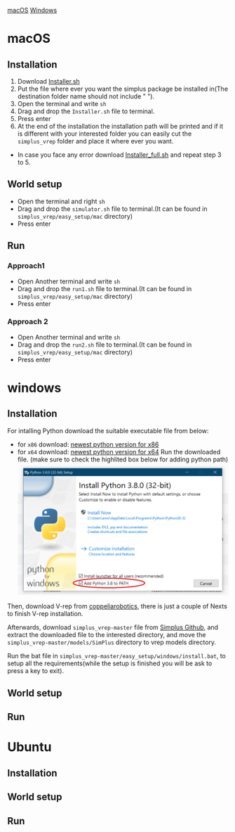 [macOS](#macOS)
[Windows](#Windows)

# macOS  
## Installation
1. Download [Installer.sh](https://raw.githubusercontent.com/Robocup-simplus/simplus_vrep/master/easy_setup/mac/installer.sh)
2. Put the file where ever you want the simplus package be installed in(The destination folder name should not include " ").
3. Open the terminal and write `sh `
4. Drag and drop the `Installer.sh` file to terminal.
5. Press enter
6. At the end of the installation the installation path will be printed and if it is different with your interested folder you can easily cut the  `simplus_vrep` folder and place it where ever you want. 
- In case you face any error download [Installer_full.sh](https://raw.githubusercontent.com/Robocup-simplus/simplus_vrep/master/easy_setup/mac/installer_full.sh) and repeat step 3 to 5.

## World setup
- Open the terminal and right `sh `
- Drag and drop the `simulator.sh` file to terminal.(It can be found in `simplus_vrep/easy_setup/mac` directory)
- Press enter

## Run 

### Approach1
- Open Another terminal and write `sh `
- Drag and drop the `run1.sh` file to terminal.(It can be found in `simplus_vrep/easy_setup/mac` directory)
- Press enter
### Approach 2
- Open Another terminal and write `sh `
- Drag and drop the `run2.sh` file to terminal.(It can be found in `simplus_vrep/easy_setup/mac` directory)
- Press enter

# windows

## Installation
For intalling Python download the suitable executable file from below:
- for `x86` download: [newest python version for x86](https://www.python.org/ftp/python/3.8.0/python-3.8.0.exe)
- for `x64` download: [newest python version for x64](https://www.python.org/ftp/python/3.8.0/python-3.8.0-amd64.exe)
Run the downloaded file. (make sure to check the highlited box below for adding python path)
![install Python Win](docs/img/installPythonWin.png?raw=true "install Python Win")

Then, download V-rep from [coppeliarobotics](http://coppeliarobotics.com/files/V-REP_PLAYER_V3_6_2_Setup.exe), there is just a couple of Nexts to finish V-rep installation.

Afterwards, download `simplus_vrep-master` file from [Simplus Github](https://github.com/Robocup-simplus/simplus_vrep/archive/master.zip), and extract the downloaded file to the interested directory, and move the `simplus_vrep-master/models/SimPlus` directory to vrep models directory.

Run the bat file in `simplus_vrep-master/easy_setup/windows/install.bat`, to setup all the requirements(while the setup is finished you will be ask to press a key to exit).


## World setup
## Run 

# Ubuntu

## Installation
## World setup
## Run 
